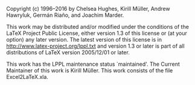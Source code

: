 Copyright (c) 1996–2016 by Chelsea Hughes, Kirill Müller, Andrew Hawryluk,
Germán Riaño, and Joachim Marder.

This work may be distributed and/or modified under the conditions of the LaTeX 
Project Public License, either version 1.3 of this license or (at your option) any 
later version.  The latest version of this license is in 
http://www.latex-project.org/lppl.txt
and version 1.3 or later is part of all distributions of LaTeX version 2005/12/01 
or later.

This work has the LPPL maintenance status `maintained'.
The Current Maintainer of this work is Kirill Müller.
This work consists of the file Excel2LaTeX.xla.
